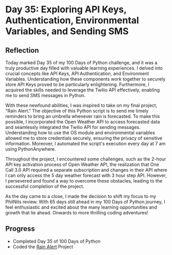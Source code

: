 # Day 35: Exploring API Keys, Authentication, Environmental Variables, and Sending SMS

## Reflection

  Today marked Day 35 of my 100 Days of Python challenge, and it was a truly productive day filled with valuable learning experiences. I delved into crucial concepts like API Keys, API Authentication, and Environment Variables. Understanding how these components work together to securely store API Keys proved to be particularly enlightening. Furthermore, I acquired the skills needed to leverage the Twilio API effectively, enabling me to send SMS messages in Python.

  With these newfound abilities, I was inspired to take on my final project, "Rain Alert." The objective of this Python script is to send me timely reminders to bring an umbrella whenever rain is forecasted. To make this possible, I incorporated the Open Weather API to access forecasted data and seamlessly integrated the Twilio API for sending messages. Understanding how to use the OS module and environmental variables allowed me to store credentials securely, ensuring the privacy of sensitive information. Moreover, I automated the script's execution every day at 7 am using PythonAnywhere.

  Throughout the project, I encountered some challenges, such as the 2-hour API key activation process of Open Weather API, the realization that One Call 3.0 API required a separate subscription and changes in their API where I can only access the 5 day weather forecast with 3 hour step API. However, I persevered and found a way to overcome these obstacles, leading to the successful completion of the project.

  As the day came to a close, I made the decision to shift my focus to my PhilNits review. With 65 days still ahead in my 100 Days of Python journey, I feel enthusiastic and excited about the many learning opportunities and growth that lie ahead. Onwards to more thrilling coding adventures!

## Progress
  - Completed Day 35 of 100 Days of Python
  - Coded the [Rain Alert](https://github.com/johnivanpuayap/RainAlert) Project